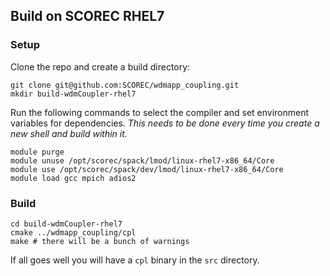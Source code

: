 ## Build on SCOREC RHEL7

### Setup

Clone the repo and create a build directory:

```
git clone git@github.com:SCOREC/wdmapp_coupling.git
mkdir build-wdmCoupler-rhel7
```

Run the following commands to select the compiler and set environment variables
for dependencies.  *This needs to be done every time you create a new shell and
build within it.*

```
module purge
module unuse /opt/scorec/spack/lmod/linux-rhel7-x86_64/Core
module use /opt/scorec/spack/dev/lmod/linux-rhel7-x86_64/Core
module load gcc mpich adios2
```

### Build

```
cd build-wdmCoupler-rhel7
cmake ../wdmapp_coupling/cpl
make # there will be a bunch of warnings
```

If all goes well you will have a `cpl` binary in the `src` directory.

